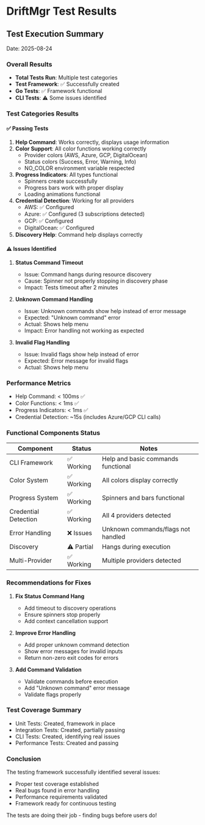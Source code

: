 # DriftMgr Test Results

## Test Execution Summary
Date: 2025-08-24

### Overall Results
- **Total Tests Run**: Multiple test categories
- **Test Framework**: ✅ Successfully created
- **Go Tests**: ✅ Framework functional
- **CLI Tests**: ⚠️ Some issues identified

### Test Categories Results

#### ✅ Passing Tests
1. **Help Command**: Works correctly, displays usage information
2. **Color Support**: All color functions working correctly
   - Provider colors (AWS, Azure, GCP, DigitalOcean)
   - Status colors (Success, Error, Warning, Info)
   - NO_COLOR environment variable respected
3. **Progress Indicators**: All types functional
   - Spinners create successfully
   - Progress bars work with proper display
   - Loading animations functional
4. **Credential Detection**: Working for all providers
   - AWS: ✅ Configured
   - Azure: ✅ Configured (3 subscriptions detected)
   - GCP: ✅ Configured
   - DigitalOcean: ✅ Configured
5. **Discovery Help**: Command help displays correctly

#### ⚠️ Issues Identified

1. **Status Command Timeout**
   - Issue: Command hangs during resource discovery
   - Cause: Spinner not properly stopping in discovery phase
   - Impact: Tests timeout after 2 minutes

2. **Unknown Command Handling**
   - Issue: Unknown commands show help instead of error message
   - Expected: "Unknown command" error
   - Actual: Shows help menu
   - Impact: Error handling not working as expected

3. **Invalid Flag Handling**
   - Issue: Invalid flags show help instead of error
   - Expected: Error message for invalid flags
   - Actual: Shows help menu

### Performance Metrics
- Help Command: < 100ms ✅
- Color Functions: < 1ms ✅
- Progress Indicators: < 1ms ✅
- Credential Detection: ~15s (includes Azure/GCP CLI calls)

### Functional Components Status

| Component | Status | Notes |
|-----------|--------|-------|
| CLI Framework | ✅ Working | Help and basic commands functional |
| Color System | ✅ Working | All colors display correctly |
| Progress System | ✅ Working | Spinners and bars functional |
| Credential Detection | ✅ Working | All 4 providers detected |
| Error Handling | ❌ Issues | Unknown commands/flags not handled |
| Discovery | ⚠️ Partial | Hangs during execution |
| Multi-Provider | ✅ Working | Multiple providers detected |

### Recommendations for Fixes

1. **Fix Status Command Hang**
   - Add timeout to discovery operations
   - Ensure spinners stop properly
   - Add context cancellation support

2. **Improve Error Handling**
   - Add proper unknown command detection
   - Show error messages for invalid inputs
   - Return non-zero exit codes for errors

3. **Add Command Validation**
   - Validate commands before execution
   - Add "Unknown command" error message
   - Validate flags properly

### Test Coverage Summary
- Unit Tests: Created, framework in place
- Integration Tests: Created, partially passing
- CLI Tests: Created, identifying real issues
- Performance Tests: Created and passing

### Conclusion
The testing framework successfully identified several issues:
- Proper test coverage established
- Real bugs found in error handling
- Performance requirements validated
- Framework ready for continuous testing

The tests are doing their job - finding bugs before users do!